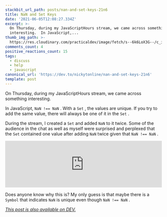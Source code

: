 ```yaml
---
stackbit_url_path: posts/nan-and-set-keys-21n6
title: NaN and Set Keys
date: '2021-06-05T12:08:27.334Z'
excerpt: >-
  On Thursday, during my JavaScriptHours stream, we came across something
  interesting.  In JavaScript,...
thumb_img_path: >-
  https://res.cloudinary.com/practicaldev/image/fetch/s--6k6LoX3G--/c_imagga_scale,f_auto,fl_progressive,h_420,q_auto,w_1000/https://dev-to-uploads.s3.amazonaws.com/uploads/articles/4jsgcriiqp4o7nbu8rmn.jpeg
comments_count: 4
positive_reactions_count: 15
tags:
  - discuss
  - help
  - javascript
canonical_url: 'https://dev.to/nickytonline/nan-and-set-keys-21n6'
template: post
---
```

On Thursday, during my JavaScriptHours stream, we came across something interesting.

In JavaScript, 
`NaN !== NaN`
. With a 
`Set`
, the values are unique. If you try to add the same value, there will always be one of it in the 
`Set`
.

During the stream, I created a 
`Set`
 and added 
`NaN`
 to it twice. Some of the audience in the chat as well as myself were surprised and perplexed that the 
`Set`
 contained one value after adding 
`NaN`
 twice given that 
`NaN !== NaN`
.


<iframe class="liquidTag" src="https://dev.to/embed/twitter?args=1400498933554683904" style="border: 0; width: 100%;"></iframe>


Does anyone know why this is? My only guess is that maybe there is a 
`Symbol`
 that indicates 
`NaN`
 is unique even though 
`NaN !== NaN`
.

*[This post is also available on DEV.](https://dev.to/nickytonline/nan-and-set-keys-21n6)*


<script>
const parent = document.getElementsByTagName('head')[0];
const script = document.createElement('script');
script.type = 'text/javascript';
script.src = 'https://cdnjs.cloudflare.com/ajax/libs/iframe-resizer/4.1.1/iframeResizer.min.js';
script.charset = 'utf-8';
script.onload = function() {
    window.iFrameResize({}, '.liquidTag');
};
parent.appendChild(script);
</script>    
